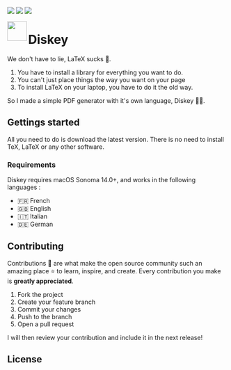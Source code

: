 ![](https://img.shields.io/github/downloads/l0uisgrange/diskey/total)
![](https://img.shields.io/github/v/release/l0uisgrange/diskey)
![](https://img.shields.io/github/issues/l0uisgrange/diskey)

<img src="https://github.com/l0uisgrange/diskey/assets/70532216/aeaa9c18-a214-46b9-a7ea-c59d44256931" align="left" width="45">

# Diskey

We don't have to lie, LaTeX sucks 🤮.

1. You have to install a library for everything you want to do.
2. You can't just place things the way you want on your page
3. To install LaTeX on your laptop, you have to do it the old way.

So I made a simple PDF generator with it's own language, Diskey 🎉🥏. 

## Gettings started

All you need to do is download the latest version. There is no need to install TeX, LaTeX or any other software.

### Requirements

Diskey requires macOS Sonoma 14.0+, and works in the following languages :
- 🇫🇷 French
- 🇬🇧 English
- 🇮🇹 Italian
- 🇩🇪 German

## Contributing

Contributions 🫡 are what make the open source community such an amazing place ⭐️ to learn, inspire, and create. Every contribution you make is **greatly appreciated**.
1. Fork the project
2. Create your feature branch
3. Commit your changes
4. Push to the branch
5. Open a pull request

I will then review your contribution and include it in the next release!

## License
